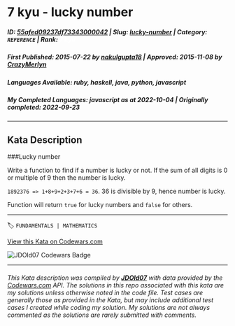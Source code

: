 # 7 kyu - lucky number

##### **ID**: [55afed09237df73343000042](https://www.codewars.com/kata/55afed09237df73343000042) | **Slug**: [lucky-number](https://www.codewars.com/kata/55afed09237df73343000042) | **Category**: `REFERENCE` | **Rank**: <span style="color:white">7 kyu</span>

##### **First Published**: 2015-07-22 ***by*** [nakulgupta18](https://www.codewars.com/users/nakulgupta18) | **Approved**: 2015-11-08 ***by*** [CrazyMerlyn](https://www.codewars.com/users/CrazyMerlyn)

##### **Languages Available**: ruby, haskell, java, python, javascript

##### **My Completed Languages**: javascript ***as at*** 2022-10-04 | **Originally completed**: 2022-09-23

---

## Kata Description


###Lucky number



Write a function to find if a number is lucky or not. If the sum of all digits is 0 or multiple of 9 then the number is lucky.



`1892376 => 1+8+9+2+3+7+6 = 36`. 36 is divisible by 9, hence number is lucky.





Function will return `true` for lucky numbers and `false` for others.



---


🏷 `FUNDAMENTALS | MATHEMATICS`


[View this Kata on Codewars.com](https://www.codewars.com/kata/55afed09237df73343000042)

![](https://www.codewars.com/users/jdold07/badges/large "JDOld07 Codewars Badge")

---

###### *This Kata description was compiled by [**JDOld07**](https://tpstech.dev) with data provided by the [Codewars.com](https://www.codewars.com) API.  The solutions in this repo associated with this kata are my solutions unless otherwise noted in the code file.  Test cases are generally those as provided in the Kata, but may include additional test cases I created while coding my solution.  My solutions are not always commented as the solutions are rarely submitted with comments.*
